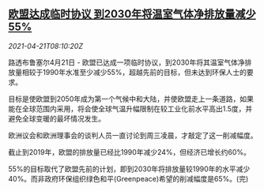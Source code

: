 <!--1618993863000-->
[欧盟达成临时协议 到2030年将温室气体净排放量减少55%](https://cn.reuters.com/article/eu-climate-emission-2030-0421-idCNKBS2C80ZS)
------

<div><i>2021-04-21T08:10:20Z</i></div><p>路透布鲁塞尔4月21日 - 欧盟已达成一项临时协议，到2030年将其温室气体净排放量相较于1990年水准至少减少55%，超越先前的目标，但未达到环保人士的要求。</p><p>目标是使欧盟到2050年成为第一个气候中和大陆，并使欧盟走上一条道路，如果能在全球范围内采用，将会使全球气温升幅限制在较工业化前水平高出1.5度，并避免全球变暖的最坏情况发生。</p><p>欧洲议会和欧洲理事会的谈判人员一直讨论到周三凌晨，才敲定了这一削减幅度。</p><p>截止到2019年，欧盟的排放量已经比1990年减少24%，但经济已增长约60%。</p><p>55%的目标取代了欧盟先前的计划，即到2030年将排放量较1990年的水平减少40%。而非政府环保组织绿色和平(Greenpeace)希望的削减幅度是65%。(完)</p>
